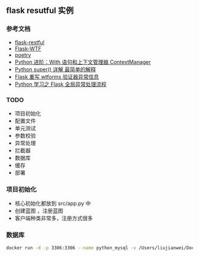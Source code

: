 ## flask resutful 实例

### 参考文档

- [flask-restful](https://flask-restful.readthedocs.io/en/latest/quickstart.html)
- [Flask-WTF](https://wizardforcel.gitbooks.io/flask-extension-docs/content/flask-wtf.html)
- [poetry](https://python-poetry.org/docs/cli/#config)
- [Python 进阶：With 语句和上下文管理器 ContextManager](https://zhuanlan.zhihu.com/p/24709718)
- [Python super() 详解 最简单的解释](https://www.cnblogs.com/sunzhiqi/p/16985677.html)
- [Flask 重写 wtforms 验证器异常信息](https://www.cnblogs.com/se7enjean/p/12512050.html)
- [Python 学习之 Flask 全局异常处理流程](https://blog.csdn.net/u014740628/article/details/131371242)

### TODO

- 项目初始化
- 配置文件
- 单元测试
- 参数校验
- 异常处理
- 拦截器
- 数据库
- 缓存
- 部署

### 项目初始化

- 核心初始化都放到 src/app.py 中
- 创建蓝图 ，注册蓝图
- 客户端种类非常多，注册方式很多

### 数据库

```bash
docker run -d -p 3306:3306 --name python_mysql -v /Users/liujianwei/Documents/docker_data/my_mysql:/var/lib/mysql -e MYSQL_ROOT_PASSWORD=123456 mysql
```
